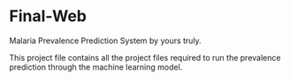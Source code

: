 # Final-Web
Malaria Prevalence Prediction System by yours truly.

This project file contains all the project files required to run the prevalence prediction through the machine learning model.
